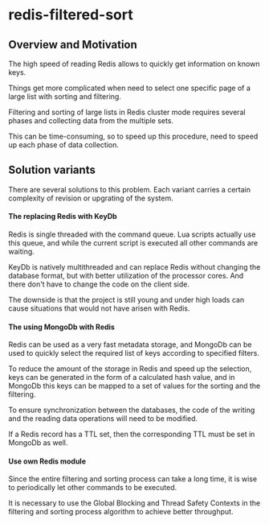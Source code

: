 # redis-filtered-sort

## Overview and Motivation

The high speed of reading Redis allows to quickly get information on known keys. 

Things get more complicated when need to select one specific page of a large list with sorting and filtering.

Filtering and sorting of large lists in Redis cluster mode requires several phases and collecting data from the multiple sets.

This can be time-consuming, so to speed up this procedure, need to speed up each phase of data collection.

## Solution variants

There are several solutions to this problem. Each variant carries a certain complexity of revision or upgrating of the system.

#### The replacing Redis with KeyDb

Redis is single threaded with the command queue. Lua scripts actually use this queue, and while the current script is executed all other commands are waiting.

KeyDb is natively multithreaded and can replace Redis without changing the database format, but with better utilization of the processor cores. And there don't have to change the code on the client side.

The downside is that the project is still young and under high loads can cause situations that would not have arisen with Redis.

#### The using MongoDb with Redis

Redis can be used as a very fast metadata storage, and MongoDb can be used to quickly select the required list of keys according to specified filters.

To reduce the amount of the storage in Redis and speed up the selection, keys can be generated in the form of a calculated hash value, and in MongoDb this keys can be mapped to a set of values for the sorting and the filtering.

To ensure synchronization between the databases, the code of the writing and the reading data operations will need to be modified. 

If a Redis record has a TTL set, then the corresponding TTL must be set in MongoDb as well.

#### Use own Redis module

Since the entire filtering and sorting process can take a long time, it is wise to periodically let other commands to be executed.

It is necessary to use the Global Blocking and Thread Safety Contexts in the filtering and sorting process algorithm to achieve better throughput.

